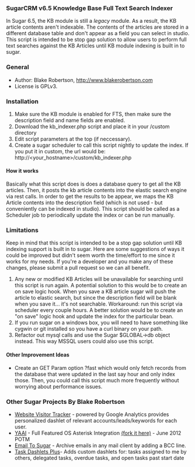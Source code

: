 ### SugarCRM v6.5 Knowledge Base Full Text Search Indexer

In Sugar 6.5, the KB module is still a *legacy* module.  As a result, the KB article contents aren't indexable.
The contents of the articles are stored in a different database table and don't appear as a field you can select in studio.
This script is intended to be stop gap solution to allow users to perform full text searches against the KB Articles
until KB module indexing is built in to sugar.

### General
 * Author: Blake Robertson, <http://www.blakerobertson.com>
 * License is GPLv3.

  
### Installation

 1. Make sure the KB module is enabled for FTS, then make sure the description field and name fields are enabled.
 2. Download the kb_indexer.php script and place it in your /custom directory
 3. Edit script parameters at the top (if neccessary).
 4. Create a sugar scheduler to call this script nightly to update the index.  If you put it in custom, the url would be: http://<your_hostname>/custom/kb_indexer.php

#### How it works
Basically what this script does is does a database query to get all the KB articles.  Then, it posts the kb article contents
into the elastic search engine via rest calls.  In order to get the results to be appear, we maps the KB Article contents into
the description field (which is not used - but conveniently can be indexed in studio).  This script should be called as a Scheduler job to periodically
update the index or can be run manually.

### Limitations

Keep in mind that this script is intended to be a stop gap solution until KB indexing support is built in to sugar.
Here are some suggestions of ways it could be improved but didn't seem worth the time/effort to me since it works for my needs.  If you're a developer and you make any of these changes, please submit a pull request so we can all benefit.

 1. Any new or modified KB Articles will be unavailable for searching until this script is run again.  A potential solution
 to this would be to create an on save logic hook.   When you save a KB article sugar will push the article to elastic search, but
 since the description field will be blank when you save it... it's not searchable.  Workaround: run this script via scheduler every couple hours.
 A better solution would be to create an "on save" logic hook and update the index for the particular bean.
 2. If you run sugar on a windows box, you will need to have something like cygwin or git installed so you have a curl binary on your path.
 3. Refactor out mysql calls and use the Sugar $GLOBAL->db object instead.  This way MSSQL users could also use this script.

#### Other Improvement Ideas

 * Create an GET Param option ?fast which would only fetch records from the database that were updated in the last say hour and only index those.  Then, you could call this script much more frequently without worrying about performance issues.
 

### Other Sugar Projects By Blake Robertson

 * [Website Visitor Tracker](http://www.sugaroutfitters.com/addons/ga-web-visitor-tracker) - powered by Google Analytics provides personalized dashlet of relevant accounts/leads/keywords for each user.
 * [YAAI](http://www.sugarforge.org/projects/yaai) - Full Featured OS Asterisk Integration [(fork it here)](http://www.github.com/blak3r/yaai) - June 2012 POTM
 * [Email To Sugar](www.sugarforge.org/projects/email-to-sugar) - Archive emails in any mail client by adding a BCC line.  
 * [Task Dashlets Plus](http://www.sugarforge.org/projects/taskdashletplus/)- Adds custom dashlets for: tasks assigned to me by others, delegated tasks, overdue tasks, and open tasks past start date
